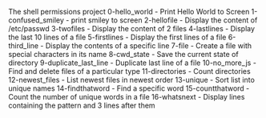 The shell permissions project
0-hello_world - Print Hello World to Screen
1-confused_smiley - print smiley to screen
2-hellofile - Display the content of /etc/passwd
3-twofiles - Display the content of 2 files
4-lastlines - Display the last 10 lines of a file
5-firstlines - Display the first lines of a file
6-third_line - Display the contents of a specific line
7-file - Create a file with special characters in its name
8-cwd_state - Save the current state of directory
9-duplicate_last_line - Duplicate last line of a file
10-no_more_js - Find and delete files of a particular type
11-directories - Count directories
12-newest_files - List newest files in newest order
13-unique - Sort list into unique names
14-findthatword - Find a specific word
15-countthatword - Count the number of unique words in a file
16-whatsnext - Display lines containing the pattern and 3 lines after them

